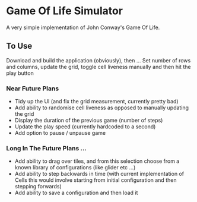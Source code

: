 # Game Of Life Simulator
A very simple implementation of John Conway's Game Of Life.

## To Use
Download and build the application (obviously), then ...
Set number of rows and columns, update the grid, toggle cell liveness manually and then hit the play button

### Near Future Plans
- Tidy up the UI (and fix the grid measurement, currently pretty bad)
- Add ability to randomise cell liveness as opposed to manually updating the grid
- Display the duration of the previous game (number of steps)
- Update the play speed (currently hardcoded to a second)
- Add option to pause / unpause game

### Long In The Future Plans ...
- Add ability to drag over tiles, and from this selection choose from a known library of configurations (like glider etc ...)
- Add ability to step backwards in time (with current implementation of Cells this would involve starting from initial configuration and then stepping forwards)
- Add ability to save a configuration and then load it